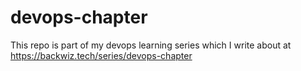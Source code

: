 # devops-chapter

This repo is part of my devops learning series which I write about at https://backwiz.tech/series/devops-chapter
